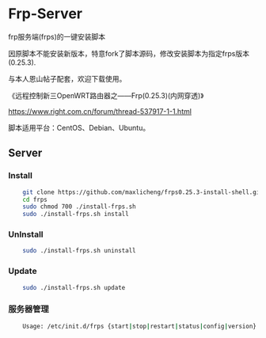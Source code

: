 Frp-Server
===========

frp服务端(frps)的一键安装脚本

因原脚本不能安装新版本，特意fork了脚本源码，修改安装脚本为指定frps版本(0.25.3).

与本人恩山帖子配套，欢迎下载使用。

《远程控制新三OpenWRT路由器之——Frp(0.25.3)(内网穿透)》

https://www.right.com.cn/forum/thread-537917-1-1.html

脚本适用平台：CentOS、Debian、Ubuntu。

Server
------

### Install

```Bash
    git clone https://github.com/maxlicheng/frps0.25.3-install-shell.git
    cd frps
    sudo chmod 700 ./install-frps.sh
    sudo ./install-frps.sh install
```

### UnInstall
```Bash
    sudo ./install-frps.sh uninstall
```
### Update
```Bash
    sudo ./install-frps.sh update
```
### 服务器管理
```Bash
    Usage: /etc/init.d/frps {start|stop|restart|status|config|version}
```

